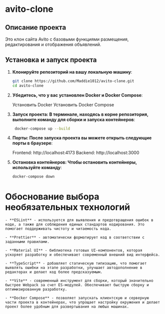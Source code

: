 # avito-clone

## Описание проекта

Это клон сайта Avito с базовыми функциями размещения, редактирования и отображения объявлений.

## Установка и запуск проекта

1. **Клонируйте репозиторий на вашу локальную машину**:

   ```bash
   git clone https://github.com/Maddie1012/avito-clone.git
   cd avito-clone

2. **Убедитесь, что у вас установлен Docker и Docker Compose**:

    Установить Docker
    Установить Docker Compose

3. **Запуск проекта: В терминале, находясь в корне репозитория, выполните команду для сборки и запуска         контейнеров**:

   ```bash
    docker-compose up --build

4. **Порты: После запуска проекта вы можете открыть следующие порты в браузере**:

    Frontend: http://localhost:4173
    Backend: http://localhost:3000

5. **Остановка контейнеров: Чтобы остановить контейнеры, используйте команду**:

    ```bash
    docker-compose down


# Обоснование выбора необязательных технологий

    - **ESLint** - используется для выявления и предотвращения ошибок в коде, а также для соблюдения единых стандартов кодирования. Это помогает поддерживать чистоту и читаемость кода.

    - **Prettier** - автоматически форматирует код в соответствии с заданными правилами. 

    - **Material UI** - библиотека готовых UI-компонентов, которая ускоряет разработку и обеспечивает современный внешний вид интерфейса.

    - **TypeScript** - добавляет статическую типизацию, что помогает выявлять ошибки на этапе разработки, улучшает автодополнение в редакторах и делает код более предсказуемым.

    - **Vite** - cовременный инструмент для сборки, который значительно быстрее Webpack за счет ES-модулей. Обеспечивает быструю сборку и оптимизированную разработку.

    - **Docker Compose** - позволяет запускать клиентскую и серверную части проекта в контейнерах, что упрощает настройку окружения и делает проект более удобным для развертывания на любых машинах.

